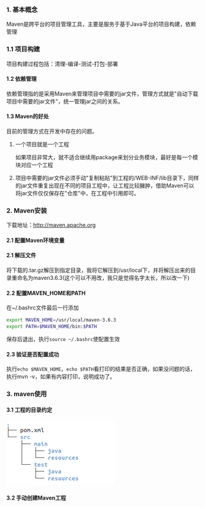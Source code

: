 ### 1. 基本概念

Maven是跨平台的项目管理工具，主要是服务于基于Java平台的项目构建，依赖管理

### 1.1 项目构建

项目构建过程包括：清理-编译-测试-打包-部署

#### 1.2 依赖管理

依赖管理指的是采用Maven来管理项目中需要的jar文件，管理方式就是"自动下载项目中需要的jar文件"，统一管理jar之间的关系。

#### 1.3 Maven的好处

目前的管理方式在开发中存在的问题。

1. 一个项目就是一个工程

   如果项目非常大，就不适合继续用package来划分业务模块，最好是每一个模块对应一个工程

2. 项目中需要的jar文件必须手动"复制粘贴"到工程的/WEB-INF/lib目录下，同样的jar文件重复出现在不同的项目工程中，让工程比较臃肿，借助Maven可以将jar文件仅仅保存在"仓库"中，在工程中引用即可。

### 2. Maven安装

下载地址：http://maven.apache.org

#### 2.1 配置Maven环境变量

#### 2.1 解压文件

将下载的.tar.gz解压到指定目录，我将它解压到/usr/local下，并将解压出来的目录重命名为maven3.6.3(这个可以不用改，我只是觉得名字太长，所以改一下)

#### 2.2 配置MAVEN_HOME和PATH

在~/.bashrc文件最后一行添加

```sh
export MAVEN_HOME=/usr/local/maven-3.6.3
export PATH=$MAVEN_HOME/bin:$PATH
```

保存后退出，执行`source ~/.bashrc`使配置生效

#### 2.3 验证是否配置成功

执行`echo $MAVEN_HOME`，`echo $PATH`看打印的结果是否正确，如果没问题的话，执行mvn -v，如果有内容打印，说明成功了。

### 3. maven使用

#### 3.1 工程的目录约定

#### ![maven目录约定](../img/maven目录约定.png)

#### 3.2 手动创建Maven工程









































































